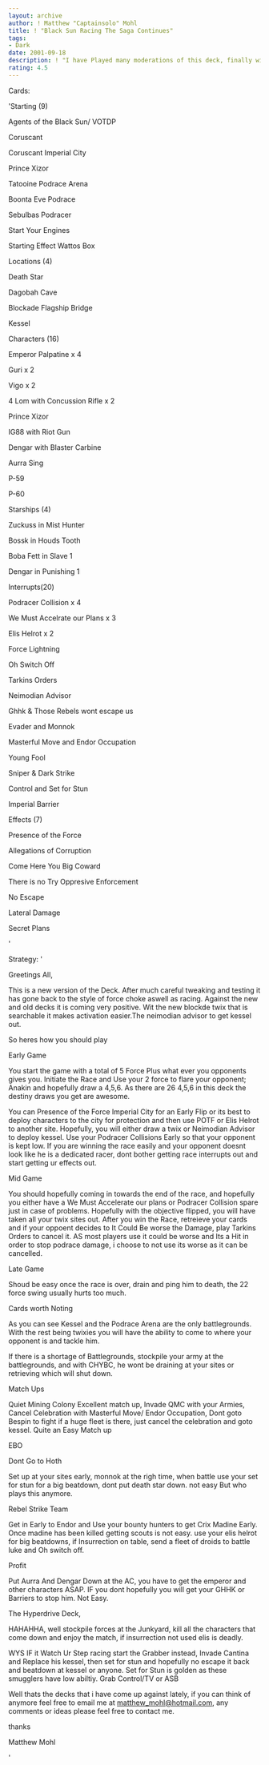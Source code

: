 ```yaml
---
layout: archive
author: ! Matthew "Captainsolo" Mohl
title: ! "Black Sun Racing The Saga Continues"
tags:
- Dark
date: 2001-09-18
description: ! "I have Played many moderations of this deck, finally with mroe cards i have been able to make the best copy yet."
rating: 4.5
---
```

Cards: 

'Starting (9)

Agents of the Black Sun/ VOTDP

Coruscant

Coruscant Imperial City

Prince Xizor

Tatooine Podrace Arena

Boonta Eve Podrace

Sebulbas Podracer

Start Your Engines


Starting Effect Wattos Box


Locations (4)

Death Star

Dagobah Cave

Blockade Flagship Bridge

Kessel


Characters (16)

Emperor Palpatine x 4

Guri x 2

Vigo x 2 

4 Lom with Concussion Rifle x 2

Prince Xizor

IG88 with Riot Gun

Dengar with Blaster Carbine

Aurra Sing

P-59

P-60


Starships (4)

Zuckuss in Mist Hunter 

Bossk in Houds Tooth

Boba Fett in Slave 1 

Dengar in Punishing 1


Interrupts(20)

Podracer Collision x 4

We Must Accelrate our Plans x 3

Elis Helrot x 2

Force Lightning 

Oh Switch Off

Tarkins Orders

Neimodian Advisor

Ghhk & Those Rebels wont escape us

Evader and Monnok

Masterful Move and Endor Occupation

Young Fool

Sniper & Dark Strike

Control and Set for Stun

Imperial Barrier


Effects (7)

Presence of the Force

Allegations of Corruption

Come Here You Big Coward

There is no Try Oppresive Enforcement

No Escape

Lateral Damage

Secret Plans


'

Strategy: '

Greetings All,

This is a new version of the Deck. After much careful tweaking and testing it has gone back to the style of force choke aswell as racing. Against the new and old decks it is coming very positive. Wit the new blockde twix that is searchable it makes activation easier.The neimodian advisor to get kessel out. 


So heres how you should play 

Early Game 

You start the game with a total of 5 Force Plus what ever you opponents gives you. Initiate the Race and Use your 2 force to flare your opponent; Anakin and hopefully draw a 4,5,6. As there are 26 4,5,6 in this deck the destiny draws you get are awesome. 

You can Presence of the Force Imperial City for an Early Flip or its best to deploy characters to the city for protection and then use POTF or Elis Helrot to another site. Hopefully, you will either draw a twix or  Neimodian Advisor to deploy kessel. Use your Podracer Collisions Early so that your opponent is kept low. If you are winning the race easily and your opponent doesnt look like he is a dedicated racer, dont bother getting race interrupts out and start getting ur effects out.


Mid Game 

You should hopefully coming in towards the end of the race, and hopefully you either have a We Must Accelerate our plans or Podracer Collision spare just in case of problems. Hopefully with the objective flipped, you will have taken all your twix sites out. After you win the Race, retreieve your cards and if your oppoent decides to It Could Be worse the Damage, play Tarkins Orders to cancel it. AS most players use it could be worse and Its a Hit in order to stop podrace damage, i choose to not use its worse as it can be cancelled.


Late Game 

Shoud be easy once the race is over, drain and ping him to death, the 22 force swing usually hurts too much.


Cards worth Noting 

As you can see Kessel and the Podrace Arena are the only battlegrounds. With the rest being twixies you will have the ability to come to where your opponent is and tackle him.

If there is a shortage of Battlegrounds, stockpile your army at the battlegrounds, and with CHYBC, he wont be draining at your sites or retrieving which will shut down.



Match Ups 

Quiet Mining Colony Excellent match up, Invade QMC with your Armies, Cancel Celebration with Masterful Move/ Endor Occupation, Dont goto Bespin to fight if a huge fleet is there, just cancel the celebration and goto kessel. Quite an Easy Match up 

EBO 

Dont Go to Hoth 

Set up at your sites early, monnok at the righ time, when battle use your set for stun for a big beatdown, dont put death star down. not easy But who plays this anymore.


Rebel Strike Team 

Get in Early to Endor and Use your bounty hunters to get Crix Madine Early. Once madine has been killed getting scouts is not easy. use your elis helrot for big beatdowns, if Insurrection on table, send a fleet of droids to battle luke and Oh switch off.


Profit 

Put Aurra And Dengar Down at the AC, you have to get the emperor and other characters ASAP. IF you dont hopefully you will get your GHHK or Barriers to stop him. Not Easy.


The Hyperdrive Deck,

HAHAHHA, well stockpile forces at the Junkyard, kill all the characters that come down and enjoy the match, if insurrection not used elis is deadly.


WYS IF it Watch Ur Step racing start the Grabber instead, Invade Cantina and Replace his kessel, then set for stun and hopefully no escape it back and beatdown at kessel or anyone. Set for Stun is golden as these smugglers have low abiltiy. Grab Control/TV or ASB


Well thats the decks that i have come up against lately, if you can think of anymore feel free to email me at matthew_mohl@hotmail.com, any comments or ideas please feel free to contact me. 

thanks 

Matthew Mohl 

'